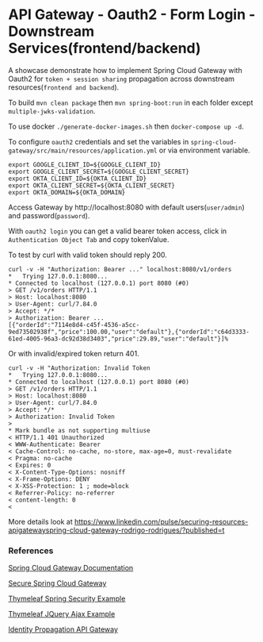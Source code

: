 # API Gateway - Oauth2 - Form Login - Downstream Services(frontend/backend)

A showcase demonstrate how to implement Spring Cloud Gateway with Oauth2 for `token + session sharing` propagation across downstream resources(`frontend and backend`).

To build `mvn clean package` then `mvn spring-boot:run` in each folder except `multiple-jwks-validation`.

To use docker `./generate-docker-images.sh` then `docker-compose up -d`.

To configure `oauth2` credentials and set the variables in `spring-cloud-gateway/src/main/resources/application.yml` or via environment variable.

```
export GOOGLE_CLIENT_ID=${GOOGLE_CLIENT_ID}
export GOOGLE_CLIENT_SECRET=${GOOGLE_CLIENT_SECRET}
export OKTA_CLIENT_ID=${OKTA_CLIENT_ID}
export OKTA_CLIENT_SECRET=${OKTA_CLIENT_SECRET}
export OKTA_DOMAIN=${OKTA_DOMAIN}
```

Access Gateway by http://localhost:8080 with default users(`user/admin`) and password(`password`).

With `oauth2 login` you can get a valid bearer token access, click in `Authentication Object Tab` and copy tokenValue.

To test by curl with valid token should reply 200.

```
curl -v -H "Authorization: Bearer ..." localhost:8080/v1/orders
*   Trying 127.0.0.1:8080...
* Connected to localhost (127.0.0.1) port 8080 (#0)
> GET /v1/orders HTTP/1.1
> Host: localhost:8080
> User-Agent: curl/7.84.0
> Accept: */*
> Authorization: Bearer ...
[{"orderId":"7114e8d4-c45f-4536-a5cc-9ed73502938f","price":100.00,"user":"default"},{"orderId":"c64d3333-61ed-4005-96a3-dc92d38d3403","price":29.89,"user":"default"}]%
```

Or with invalid/expired token return 401.
```
curl -v -H "Authorization: Invalid Token
*   Trying 127.0.0.1:8080...
* Connected to localhost (127.0.0.1) port 8080 (#0)
> GET /v1/orders HTTP/1.1
> Host: localhost:8080
> User-Agent: curl/7.84.0
> Accept: */*
> Authorization: Invalid Token
> 
* Mark bundle as not supporting multiuse
< HTTP/1.1 401 Unauthorized
< WWW-Authenticate: Bearer
< Cache-Control: no-cache, no-store, max-age=0, must-revalidate
< Pragma: no-cache
< Expires: 0
< X-Content-Type-Options: nosniff
< X-Frame-Options: DENY
< X-XSS-Protection: 1 ; mode=block
< Referrer-Policy: no-referrer
< content-length: 0
< 
```

More details look at https://www.linkedin.com/pulse/securing-resources-apigatewayspring-cloud-gateway-rodrigo-rodrigues/?published=t

### References
[Spring Cloud Gateway Documentation](https://docs.spring.io/spring-cloud-gateway/docs/current/reference/html/#gateway-starter)

[Secure Spring Cloud Gateway](https://spring.io/blog/2019/08/16/securing-services-with-spring-cloud-gateway)

[Thymeleaf Spring Security Example](https://developer.okta.com/blog/2022/03/24/thymeleaf-security)

[Thymeleaf JQuery Ajax Example](https://riptutorial.com/thymeleaf/example/28530/replacing-fragments-with-ajax)

[Identity Propagation API Gateway](https://medium.com/@robert.broeckelmann/identity-propagation-in-an-api-gateway-architecture-c0f9bbe9273b)